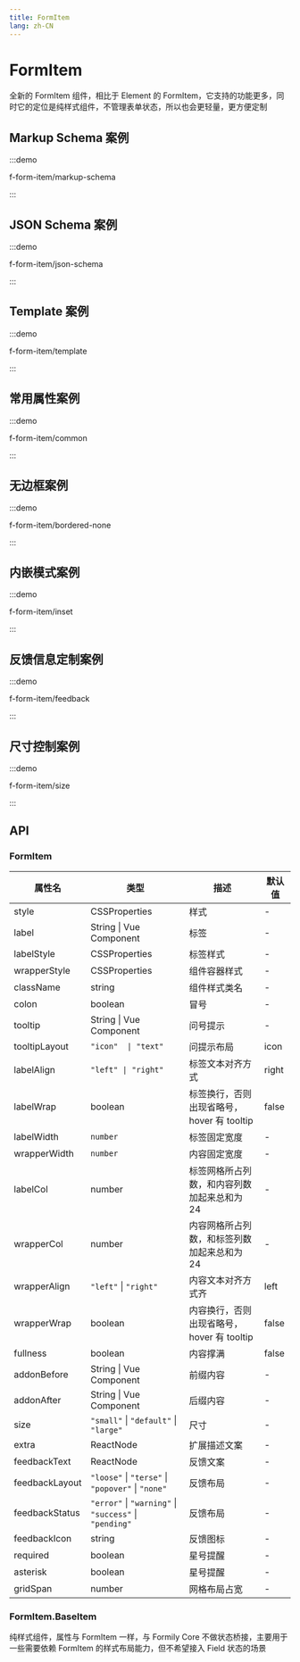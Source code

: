 ```yaml
---
title: FormItem
lang: zh-CN
---
```


# FormItem

全新的 FormItem 组件，相比于 Element 的 FormItem，它支持的功能更多，同时它的定位是纯样式组件，不管理表单状态，所以也会更轻量，更方便定制

## Markup Schema 案例

:::demo

f-form-item/markup-schema

:::

## JSON Schema 案例

:::demo

f-form-item/json-schema

:::

## Template 案例

:::demo

f-form-item/template

:::

## 常用属性案例

:::demo

f-form-item/common

:::

## 无边框案例

:::demo

f-form-item/bordered-none

:::

## 内嵌模式案例

:::demo

f-form-item/inset

:::

## 反馈信息定制案例

:::demo

f-form-item/feedback

:::

## 尺寸控制案例

:::demo

f-form-item/size

:::

## API

### FormItem

| 属性名         | 类型                                                   | 描述                                        | 默认值 |
| -------------- | ------------------------------------------------------ | ------------------------------------------- | ------ |
| style          | CSSProperties                                          | 样式                                        | -      |
| label          | String \| Vue Component                                | 标签                                        | -      |
| labelStyle     | CSSProperties                                          | 标签样式                                    | -      |
| wrapperStyle   | CSSProperties                                          | 组件容器样式                                | -      |
| className      | string                                                 | 组件样式类名                                | -      |
| colon          | boolean                                                | 冒号                                        | -      |
| tooltip        | String \| Vue Component                                | 问号提示                                    | -      |
| tooltipLayout  | `"icon"  \| "text"`                                    | 问提示布局                                  | icon   |
| labelAlign     | `"left" \| "right"`                                    | 标签文本对齐方式                            | right  |
| labelWrap      | boolean                                                | 标签换⾏，否则出现省略号，hover 有 tooltip  | false  |
| labelWidth     | `number`                                               | 标签固定宽度                                | -      |
| wrapperWidth   | `number`                                               | 内容固定宽度                                | -      |
| labelCol       | number                                                 | 标签⽹格所占列数，和内容列数加起来总和为 24 | -      |
| wrapperCol     | number                                                 | 内容⽹格所占列数，和标签列数加起来总和为 24 | -      |
| wrapperAlign   | `"left"` \| `"right"`                                  | 内容文本对齐方式⻬                          | left   |
| wrapperWrap    | boolean                                                | 内容换⾏，否则出现省略号，hover 有 tooltip  | false  |
| fullness       | boolean                                                | 内容撑满                                    | false  |
| addonBefore    | String \| Vue Component                                | 前缀内容                                    | -      |
| addonAfter     | String \| Vue Component                                | 后缀内容                                    | -      |
| size           | `"small"` \| `"default"` \| `"large"`                  | 尺⼨                                        | -      |
| extra          | ReactNode                                              | 扩展描述⽂案                                | -      |
| feedbackText   | ReactNode                                              | 反馈⽂案                                    | -      |
| feedbackLayout | `"loose"` \| `"terse"` \| `"popover"` \| `"none"`      | 反馈布局                                    | -      |
| feedbackStatus | `"error"` \| `"warning"` \| `"success"` \| `"pending"` | 反馈布局                                    | -      |
| feedbackIcon   | string                                                 | 反馈图标                                    | -      |
| required       | boolean                                                | 星号提醒                                    | -      |
| asterisk       | boolean                                                | 星号提醒                                    | -      |
| gridSpan       | number                                                 | ⽹格布局占宽                                | -      |

### FormItem.BaseItem

纯样式组件，属性与 FormItem 一样，与 Formily Core 不做状态桥接，主要用于一些需要依赖 FormItem 的样式布局能力，但不希望接入 Field 状态的场景
